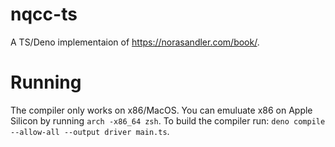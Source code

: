 # nqcc-ts

A TS/Deno implementaion of https://norasandler.com/book/.

# Running

The compiler only works on x86/MacOS. You can emuluate x86 on Apple Silicon by running `arch -x86_64 zsh`. To build the compiler run: `deno compile --allow-all --output driver main.ts`.
